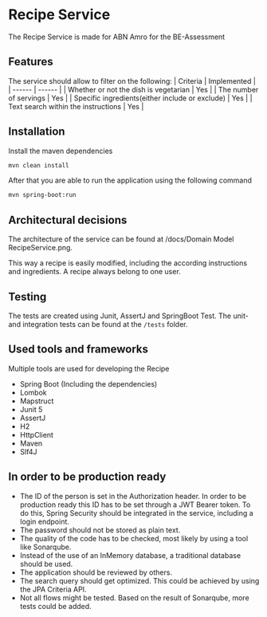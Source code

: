 # Recipe Service

The Recipe Service is made for ABN Amro for the BE-Assessment

## Features

The service should allow to filter on the following:
| Criteria | Implemented |
| ------ | ------ |
| Whether or not the dish is vegetarian | Yes |
| The number of servings | Yes |
| Specific ingredients(either include or exclude) | Yes |
| Text search within the instructions | Yes |

## Installation

Install the maven dependencies

```sh
mvn clean install
```

After that you are able to run the application using the following command

```sh
mvn spring-boot:run
```

## Architectural decisions

The architecture of the service can be found at /docs/Domain Model RecipeService.png.

This way a recipe is easily modified, including the according instructions and ingredients. A recipe always belong to
one user.

## Testing

The tests are created using Junit, AssertJ and SpringBoot Test. The unit- and integration tests can be found at
the `/tests` folder.

## Used tools and frameworks

Multiple tools are used for developing the Recipe

- Spring Boot (Including the dependencies)
- Lombok
- Mapstruct
- Junit 5
- AssertJ
- H2
- HttpClient
- Maven
- Slf4J

## In order to be production ready

- The ID of the person is set in the Authorization header. In order to be production ready this ID has to be set through
  a JWT Bearer token. To do this, Spring Security should be integrated in the service, including a login endpoint.
- The password should not be stored as plain text.
- The quality of the code has to be checked, most likely by using a tool like Sonarqube.
- Instead of the use of an InMemory database, a traditional database should be used.
- The application should be reviewed by others. 
- The search query should get optimized. This could be achieved by using the JPA Criteria API.
- Not all flows might be tested. Based on the result of Sonarqube, more tests could be added.
